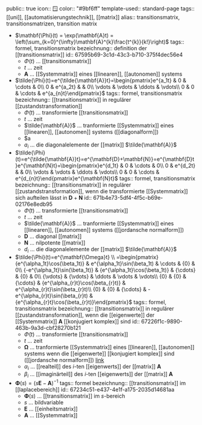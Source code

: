 public:: true
icon:: 🪟
color:: "#9bf6ff"
template-used:: standard-page
tags:: [[uni]], [[automatisierungstechnik]], [[matrix]]
alias:: transitionsmatrix, transitionsmatrizen, transition matrix

- $\mathbf{\Phi}(t) = \exp(\mathbf{A}t) = \left(\sum_{k=0}^{\infty}\mathbf{A}^{k}\frac{t^{k}}{k!}\right)$
  tags:: formel, transitionsmatrix
  bezeichnung:: definition der [[transitionsmatrix]]
  id:: 67595b69-3c1d-43c3-b710-375f4dec56e4
	- $\Phi(t)$ ... [[transitionsmatrix]]
	- $t$ ... zeit
	- $\mathbf{A}$ ... [[Systemmatrix]] eines [[linearen]], [[autonomen]] systems
- $\tilde{\Phi}(t)=e^{\tilde{\mathbf{A}}t}=\begin{pmatrix}e^{a_1t} & 0 & \cdots & 0\\ 0 & e^{a_2t} &  & 0\\ \vdots & \vdots & \ddots & \vdots\\ 0 & 0 & \cdots & e^{a_{n}t}\end{pmatrix}$
  tags:: formel, transitionsmatrix
  bezeichnung:: [[transitionsmatrix]] in regulärer [[zustandstransformation]]
	- $\tilde{\Phi}(t)$ ... transformierte [[transitionsmatrix]]
	- $t$ ... zeit
	- $\tilde{\mathbf{A}}$ ... tranformierte [[Systemmatrix]] eines [[linearen]], [[autonomen]] systems ([[diagonalform]])
	- $a
	- $a_{i}$ ... die diagonalelemente der [[matrix]] $\tilde{\mathbf{A}}$
- $\tilde{\Phi}(t)=e^{\tilde{\mathbf{A}}t}=e^{\mathbf{D}+\mathbf{N}}=e^{\mathbf{D}t}e^{\mathbf{N}t}=\begin{pmatrix}e^{d_1t} & 0 & \cdots & 0\\ 0 & e^{d_2t} &  & 0\\ \vdots & \vdots & \ddots & \vdots\\ 0 & 0 & \cdots & e^{d_{n}t}\end{pmatrix}e^{\mathbf{N}t}$
  tags:: formel, transitionsmatrix
  bezeichnung:: [[transitionsmatrix]] in regulärer [[zustandstransformation]], wenn die transformierte [[Systemmatrix]] sich aufteilen lässt in $\mathbf{D}+\mathbf{N}$
  id:: 671b4e73-5df4-4f5c-b69e-02176e8edb95
	- $\tilde{\Phi}(t)$ ... transformierte [[transitionsmatrix]]
	- $t$ ... zeit
	- $\tilde{\mathbf{A}}$ ... tranformierte [[Systemmatrix]] eines [[linearen]], [[autonomen]] systems ([[jordansche normalform]])
	- $\mathbf{D}$ ... diagonal [[matrix]]
	- $\mathbf{N}$ ... nilpotente [[matrix]]
	- $d_{i}$ ... die diagonalelemente der [[matrix]] $\tilde{\mathbf{A}}$
- $\tilde{\Phi}(t)=e^{\mathbf{\Omega}t} \\ =\begin{pmatrix}{e^{\alpha_1t}\cos(\beta_1t)} & e^{\alpha_1t}\sin(\beta_1t) & \cdots & {0} & 0\\ {-e^{\alpha_1t}\sin(\beta_1t)} & {e^{\alpha_1t}\cos(\beta_1t)} & {\cdots} & {0} & 0\\ {\vdots} & {\vdots} & \ddots & \vdots & \vdots\\ {0} & {0} & {\cdots} & {e^{\alpha_{r}t}\cos(\beta_{r}t)} & e^{\alpha_{r}t}\sin(\beta_{r}t)\\ {0} & {0} & {\cdots} & -e^{\alpha_{r}t}\sin(\beta_{r}t) & {e^{\alpha_{r}t}\cos(\beta_{r}t)}\end{pmatrix}$
  tags:: formel, transitionsmatrix
  bezeichnung:: [[transitionsmatrix]] in regulärer [[zustandstransformation]], wenn die [[eigenwerte]] der [[Systemmatrix]] $\mathbf{A}$ [[konjugiert komplex]] sind
  id:: 67226f1c-9890-463b-9a3d-cbf28270b121
	- $\tilde{\Phi}(t)$ ... transformierte [[transitionsmatrix]]
	- $t$ ... zeit
	- ${\mathbf{\Omega}}$ ... tranformierte [[Systemmatrix]] eines [[linearen]], [[autonomen]] systems wenn die [[eigenwerte]] [[konjugiert komplex]] sind ([[jordansche normalform]]) [link](((672106f0-bdcd-4f36-bc24-36f6986eb183)))
	- $\alpha_{i}$ ... [[realteil]] des $i$-ten [[eigenwerts]] der [[matrix]] ${\mathbf{A}}$
	- $\beta_{i}$ ... [[imaginärteil]] des $i$-ten [[eigenwerts]] der [[matrix]] ${\mathbf{A}}$
- $\mathbf{\Phi}(s) = (s\mathbf{E}-\mathbf{A})^{-1}$
  tags:: formel
  bezeichnung:: [[transitionsmatrix]] im [[laplacebereich]]
  id:: 67234c51-e437-4e1f-a175-2035d14681aa
	- $\mathbf{\Phi}(s)$ ... [[transitionsmatrix]] im $s$-bereich
	- $s$ ... bildvariable
	- $\mathbf{E}$ ... [[einheitsmatrix]]
	- $\mathbf{A}$ ... [[Systemmatrix]]